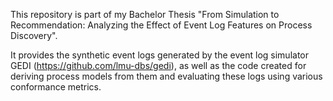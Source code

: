 This repository is part of my Bachelor Thesis "From Simulation to Recommendation: Analyzing the Effect of Event Log Features on Process Discovery".

It provides the synthetic event logs generated by the event log simulator GEDI (https://github.com/lmu-dbs/gedi), as well as the code created for deriving process models from them and evaluating these logs using various conformance metrics.

